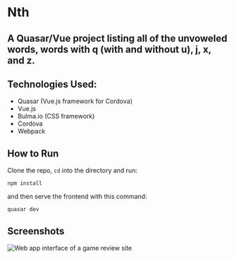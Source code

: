 # Nth

## A Quasar/Vue project listing all of the unvoweled words, words with q (with and without u), j, x, and z.

## Technologies Used:
- Quasar (Vue.js framework for Cordova)
- Vue.js
- Bulma.io (CSS framework)
- Cordova
- Webpack

## How to Run
Clone the repo, `cd` into the directory and run:
```
npm install
```

and then serve the frontend with this command:
```
quasar dev
```

## Screenshots
![Web app interface of a game review site](http://i.imgur.com/tsVAzhK.png)
